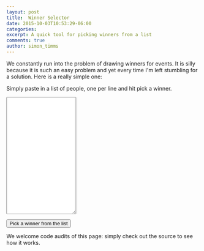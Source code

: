 ```yaml
---
layout: post
title:  Winner Selector
date: 2015-10-03T10:53:29-06:00
categories:
excerpt: A quick tool for picking winners from a list
comments: true
author: simon_timms
---
```


We constantly run into the problem of drawing winners for events. It is silly because it is such an easy problem and yet every time I'm left stumbling for a solution. Here is a really simple one:

Simply paste in a list of people, one per line and hit pick a winner. 
<textarea id="sourceNames" rows="20"></textarea>
<span id="foundPeople"></span>
<button id="winnerPicker">Pick a winner from the list</button>

We welcome code audits of this page: simply check out the source to see how it works. 

<script>

window.onload = function(){
	document.querySelector("#winnerPicker").addEventListener("click", showWinner);
	document.querySelector("#sourceNames").addEventListener("change", countPeople);
	}
	
function countPeople(){
	var names = document.querySelector("#sourceNames").value.split("\n");
	document.querySelector("#foundPeople").innerHTML = "Found " + names.length+ " people in the list";
}	
function showWinner(){
	var names = document.querySelector("#sourceNames").value.split("\n");
	var rand = Math.floor(Math.random() * 10000)%names.length;
	alert("The winner is: " + names[rand]);
}

</script>
